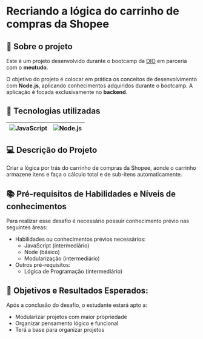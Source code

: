 # Recriando a lógica do carrinho de compras da Shopee

## 📌 Sobre o projeto

Este é um projeto desenvolvido durante o bootcamp da [DIO](https://www.dio.me/) em parceria com o **meutudo**.

O objetivo do projeto é colocar em prática os conceitos de desenvolvimento com **Node.js**, aplicando conhecimentos adquiridos durante o bootcamp. A aplicação é focada exclusivamente no **backend**.

## 🚀 Tecnologias utilizadas
![JavaScript](https://img.shields.io/badge/JavaScript-FBC02D?style=flat-square&logo=javascript&logoColor=black) | ![Node.js](https://img.shields.io/badge/Node.js-3C873A?style=flat-square&logo=nodedotjs&logoColor=white) |
| ---------------------- | --------------------- |

## 💻 Descrição do Projeto
Criar a lógica por trás do carrinho de compras da Shopee, aonde o carrinho armazene itens e faça o cálculo total e de sub-itens automaticamente.

## 📚 Pré-requisitos de Habilidades e Níveis de conhecimentos
Para realizar esse desafio é necessário possuir conhecimento prévio nas seguintes áreas:
- Habilidades ou conhecimentos prévios necessários:
  - JavaScript (intermediário)
  - Node (básico)
  - Modularização (intermediário)
- Outros pré-requisitos:
  - Lógica de Programação (intermediário)

## 🎯 Objetivos e Resultados Esperados:
Após a conclusão do desafio, o estudante estará apto a:
- Modularizar projetos com maior propriedade
- Organizar pensamento lógico e funcional
- Terá a base para organizar projetos
